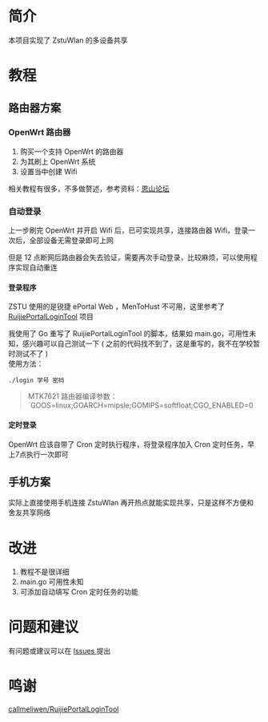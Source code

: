 # 简介
本项目实现了 ZstuWlan 的多设备共享  

# 教程
## 路由器方案
### OpenWrt 路由器
1. 购买一个支持 OpenWrt 的路由器  
2. 为其刷上 OpenWrt 系统
3. 设置当中创建 Wifi  

相关教程有很多，不多做赘述，参考资料：[恩山论坛](https://www.right.com.cn/forum/forum.php)  

### 自动登录
上一步刷完 OpenWrt 并开启 Wifi 后，已可实现共享，连接路由器 Wifi，登录一次后，全部设备无需登录即可上网  

但是 12 点断网后路由器会失去验证，需要再次手动登录，比较麻烦，可以使用程序实现自动重连
#### 登录程序
ZSTU 使用的是锐捷 ePortal Web ，MenToHust 不可用，这里参考了 [RuijiePortalLoginTool](https://github.com/callmeliwen/RuijiePortalLoginTool) 项目

我使用了 Go 重写了 RuijiePortalLoginTool 的脚本，结果如 main.go，可用性未知，感兴趣可以自己测试一下 ( 之前的代码找不到了，这是重写的，我不在学校暂时测试不了 )  
使用方法：  
```shell
./login 学号 密码
```

> MTK7621 路由器编译参数：`GOOS=linux;GOARCH=mipsle;GOMIPS=softfloat;CGO_ENABLED=0

#### 定时登录
OpenWrt 应该自带了 Cron 定时执行程序，将登录程序加入 Cron 定时任务，早上7点执行一次即可

## 手机方案
实际上直接使用手机连接 ZstuWlan 再开热点就能实现共享，只是这样不方便和舍友共享网络

# 改进
1. 教程不是很详细
2. main.go 可用性未知
3. 可添加自动填写 Cron 定时任务的功能

# 问题和建议
有问题或建议可以在 [Issues ](https://github.com/YeSZ1520/ZstuWlan/issues)提出

# 鸣谢
[callmeliwen/RuijiePortalLoginTool](https://github.com/callmeliwen/RuijiePortalLoginTool)